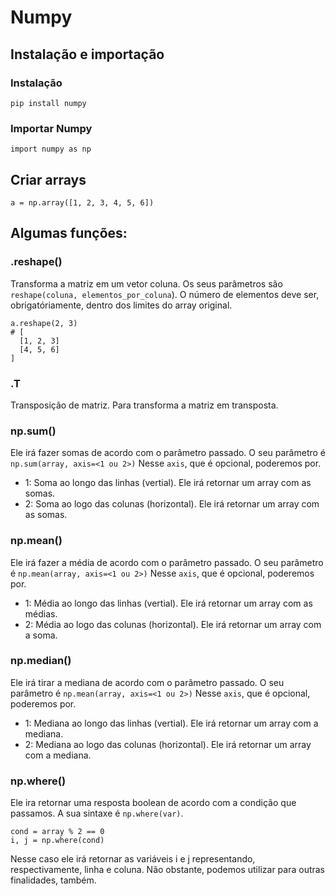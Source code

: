 # Numpy

## Instalação e importação
### Instalação
```
pip install numpy
```
### Importar Numpy
```
import numpy as np
```

## Criar arrays
```
a = np.array([1, 2, 3, 4, 5, 6])
```

## Algumas funções:
### .reshape()
Transforma a matriz em um vetor coluna. Os seus parâmetros são `reshape(coluna, elementos_por_coluna`). O número de elementos deve ser, obrigatóriamente, dentro dos limites do array original.
```
a.reshape(2, 3)
# [
  [1, 2, 3]
  [4, 5, 6]
]
```
### .T
Transposição de matriz. Para transforma a matriz em transposta.

### np.sum()
Ele irá fazer somas de acordo com o parâmetro passado. O seu parâmetro é `np.sum(array, axis=<1 ou 2>)`
Nesse `axis`, que é opcional, poderemos por.

- 1: Soma ao longo das linhas (vertial). Ele irá retornar um array com as somas.
- 2: Soma ao logo das colunas (horizontal). Ele irá retornar um array com as somas.

### np.mean()
Ele irá fazer a média de acordo com o parâmetro passado. O seu parâmetro é `np.mean(array, axis=<1 ou 2>)`
Nesse `axis`, que é opcional, poderemos por.

- 1: Média ao longo das linhas (vertial). Ele irá retornar um array com as médias.
- 2: Média ao logo das colunas (horizontal). Ele irá retornar um array com a soma.

### np.median()
Ele irá tirar a mediana de acordo com o parâmetro passado. O seu parâmetro é `np.mean(array, axis=<1 ou 2>)`
Nesse `axis`, que é opcional, poderemos por.

- 1: Mediana ao longo das linhas (vertial). Ele irá retornar um array com a mediana.
- 2: Mediana ao logo das colunas (horizontal). Ele irá retornar um array com a mediana.

### np.where()
Ele ira retornar uma resposta boolean de acordo com a condição que passamos. A sua sintaxe é `np.where(var)`.
```
cond = array % 2 == 0
i, j = np.where(cond)
```

Nesse caso ele irá retornar as variáveis i e j representando, respectivamente, linha e coluna. Não obstante, podemos utilizar para outras finalidades, também.
```
